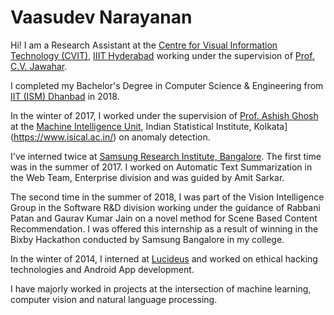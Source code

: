 # Vaasudev Narayanan

Hi! I am a Research Assistant at the [Centre for Visual Information Technology (CVIT)](http://cvit.iiit.ac.in/), [IIIT Hyderabad](https://www.iiit.ac.in/) working under the supervision of [Prof. C.V. Jawahar](https://faculty.iiit.ac.in/~jawahar/).

I completed my Bachelor's Degree in Computer Science & Engineering from [IIT (ISM) Dhanbad](https://www.iitism.ac.in/) in 2018. 

In the winter of 2017, I worked under the supervision of [Prof. Ashish Ghosh](https://www.isical.ac.in/~ash/) at the [Machine Intelligence Unit](https://www.isical.ac.in/~miu/), Indian Statistical Institute, Kolkata](https://www.isical.ac.in/) on anomaly detection.

I've interned twice at [Samsung Research Institute, Bangalore](https://research.samsung.com/sri-b). The first time was in the summer of 2017. I worked on Automatic Text Summarization in the Web Team, Enterprise division and was guided by Amit Sarkar.

The second time in the summer of 2018, I was part of the Vision Intelligence Group in the Software R&D division working under the guidance of Rabbani Patan and Gaurav Kumar Jain on a novel method for Scene Based Content Recommendation. I was offered this internship as a result of winning in the Bixby Hackathon conducted by Samsung Bangalore in my college.

In the winter of 2014, I interned at [Lucideus](http://www.lucideus.com/) and worked on ethical hacking technologies and Android App development.

I have majorly worked in projects at the intersection of machine learning, computer vision and natural language processing. 
